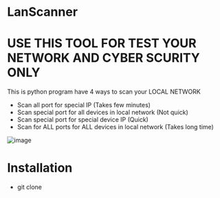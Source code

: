 
# LanScanner
# USE THIS TOOL FOR TEST YOUR NETWORK AND CYBER SCURITY ONLY
 
This is python program have 4 ways to scan your LOCAL NETWORK


  - Scan all port for special IP (Takes few minutes)
  - Scan special port for all devices in local network (Not quick)
  - Scan special port for special device IP (Quick)
  - Scan for ALL ports for ALL devices in local network (Takes long time)

![image](https://user-images.githubusercontent.com/55332488/122539066-dcb7b780-d02f-11eb-96ea-50dd604aa73d.png)




# Installation
 - git clone 

